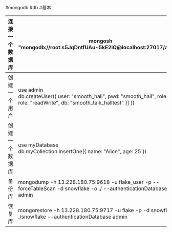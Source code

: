 #mongodb #db #基本 

| 连接一个数据库 | mongosh "mongodb://root:s5JqDntfUAu~5kE2iQ@localhost:27017/admin"                                                                     |
| ------- | ------------------------------------------------------------------------------------------------------------------------------------- |
| 创建一个用户  | use admin  <br>db.createUser({ user: "smooth_hall", pwd: "smooth_hall", roles: [{ role: "readWrite", db: "smooth_talk_halltest" }] }) |
| 创建一个数据库 | use myDatabase  <br>db.myCollection.insertOne({ name: "Alice", age: 25 })                                                             |
| 备份库     | mongodump -h 13.228.180.75:9618 -u flake_user -p --forceTableScan -d snowflake -o ./ --authenticationDatabase admin                   |
| 恢复库     | mongorestore -h 13.228.180.75:9717 -u flake -p -d snowflake ./snowflake --authenticationDatabase admin                                |

